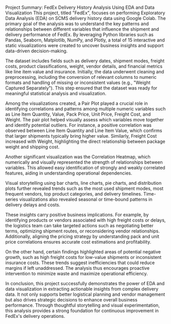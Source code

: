 Project Summary: FedEx Delivery History Analysis Using EDA and Data Visualization
This project, titled "FedEx", focuses on performing Exploratory Data Analysis (EDA) on SCMS delivery history data using Google Colab. The primary goal of the analysis was to understand the key patterns and relationships between different variables that influence the shipment and delivery performance of FedEx. By leveraging Python libraries such as Pandas, Seaborn, Matplotlib, NumPy, and Plotly, a total of 15 interactive and static visualizations were created to uncover business insights and support data-driven decision-making.

The dataset includes fields such as delivery dates, shipment modes, freight costs, product classifications, weight, vendor details, and financial metrics like line item value and insurance. Initially, the data underwent cleaning and preprocessing, including the conversion of relevant columns to numeric formats and handling of missing or inconsistent values (e.g., "Weight Captured Separately"). This step ensured that the dataset was ready for meaningful statistical analysis and visualization.

Among the visualizations created, a Pair Plot played a crucial role in identifying correlations and patterns among multiple numeric variables such as Line Item Quantity, Value, Pack Price, Unit Price, Freight Cost, and Weight. The pair plot helped visually assess which variables move together and identify potential outliers. For instance, a positive correlation was observed between Line Item Quantity and Line Item Value, which confirms that larger shipments typically bring higher value. Similarly, Freight Cost increased with Weight, highlighting the direct relationship between package weight and shipping cost.

Another significant visualization was the Correlation Heatmap, which numerically and visually represented the strength of relationships between variables. This allowed easy identification of strongly and weakly correlated features, aiding in understanding operational dependencies.

Visual storytelling using bar charts, line charts, pie charts, and distribution plots further revealed trends such as the most used shipment modes, most frequent vendors, top product categories, and delivery timelines. Time-series visualizations also revealed seasonal or time-bound patterns in delivery delays and costs.

These insights carry positive business implications. For example, by identifying products or vendors associated with high freight costs or delays, the logistics team can take targeted actions such as negotiating better terms, optimizing shipment routes, or reconsidering vendor relationships. Additionally, aligning the pricing strategy by understanding pack and unit price correlations ensures accurate cost estimations and profitability.

On the other hand, certain findings highlighted areas of potential negative growth, such as high freight costs for low-value shipments or inconsistent insurance costs. These trends suggest inefficiencies that could reduce margins if left unaddressed. The analysis thus encourages proactive intervention to minimize waste and maximize operational efficiency.

In conclusion, this project successfully demonstrates the power of EDA and data visualization in extracting actionable insights from complex delivery data. It not only supports better logistical planning and vendor management but also drives strategic decisions to enhance overall business performance. Through thoughtful storytelling and visual experimentation, this analysis provides a strong foundation for continuous improvement in FedEx's delivery operations.
